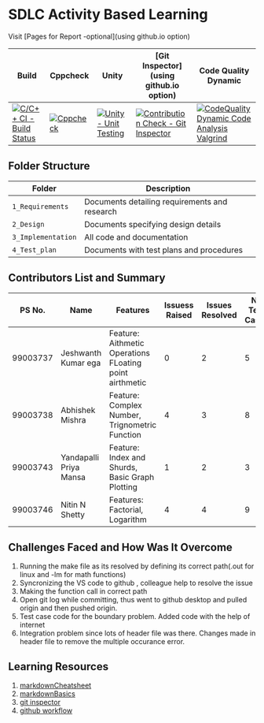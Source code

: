 # SDLC Activity Based Learning

Visit [Pages for Report -optional](using github.io option)

Build | Cppcheck | Unity | [Git Inspector](using github.io option) | Code Quality Dynamic
------|----------|-------|--------------|----------------
[![C/C++ CI - Build Status](https://github.com/99003738/AppliedSDLC_N3/actions/workflows/c-cpp.yml/badge.svg)](https://github.com/99003738/AppliedSDLC_N3/actions/workflows/c-cpp.yml) | [![Cppcheck](https://github.com/99003738/AppliedSDLC_N3/actions/workflows/cppcheck.yml/badge.svg)](https://github.com/99003738/AppliedSDLC_N3/actions/workflows/cppcheck.yml) | [![Unity - Unit Testing](https://github.com/99003738/AppliedSDLC_N3/actions/workflows/unity.yml/badge.svg)](https://github.com/99003738/AppliedSDLC_N3/actions/workflows/unity.yml) | [![Contribution Check - Git Inspector](https://github.com/99003738/AppliedSDLC_N3/actions/workflows/gitinspector.yml/badge.svg)](https://github.com/99003738/AppliedSDLC_N3/actions/workflows/gitinspector.yml) | [![CodeQuality Dynamic Code Analysis Valgrind](https://github.com/99003738/AppliedSDLC_N3/actions/workflows/CodeQuality_Dynamic.yml/badge.svg)](https://github.com/99003738/AppliedSDLC_N3/actions/workflows/CodeQuality_Dynamic.yml)

## Folder Structure
Folder             | Description
-------------------| -----------------------------------------
`1_Requirements`   | Documents detailing requirements and research
`2_Design`         | Documents specifying design details
`3_Implementation` | All code and documentation
`4_Test_plan`      | Documents with test plans and procedures

## Contributors List and Summary

PS No. |  Name   |    Features    | Issuess Raised |Issues Resolved|No Test Cases|Test Case Pass
-------|---------|----------------|----------------|---------------|-------------|--------------
99003737 | Jeshwanth Kumar ega  | Feature: Aithmetic Operations FLoating point airthmetic   |  0   |  2  | 5  | 5   
99003738 | Abhishek Mishra | Feature: Complex Number, Trignometric Function   | 4     | 3   | 8   | 8   
99003743 | Yandapalli Priya Mansa | Feature: Index and Shurds, Basic Graph Plotting | 1 | 2 | 3 | 3
99003746 | Nitin N Shetty | Features: Factorial, Logarithm | 4 | 4 | 9 | 9
## Challenges Faced and How Was It Overcome

1. Running the make file as its resolved by defining its correct path(.out for linux and -lm for math functions)
2. Syncronizing the VS code to github , colleague help to resolve the issue
3. Making the function call in correct path
4. Open git log while committing, thus went to github desktop and pulled origin and then pushed origin.
5. Test case code for the boundary problem. Added code with the help of internet
6. Integration problem since lots of header file was there. Changes made in header file to remove the multiple occurance error.


## Learning Resources
1. [markdownCheatsheet](https://github.com/adam-p/markdown-here/wiki/Markdown-Cheatsheet)
2. [markdownBasics](https://guides.github.com/features/mastering-markdown/)
3. [git inspector](https://github.com/ejwa/gitinspector.git)
4. [github workflow](https://docs.github.com/en/actions/learn-github-action)






